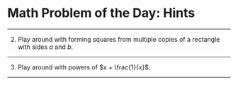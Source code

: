 Math Problem of the Day: Hints
==============================

--------------------------------------------------------------------------------------------

2. Play around with forming squares from multiple copies of a rectangle with sides $a$ and
$b$.

--------------------------------------------------------------------------------------------

3. Play around with powers of $x + \frac{1}{x}$.

--------------------------------------------------------------------------------------------
